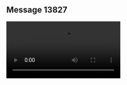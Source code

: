 ## Message 13827



![Video](https://data.iron-swords.co.il/2024/November/15/13827/13827_media.mp4)
